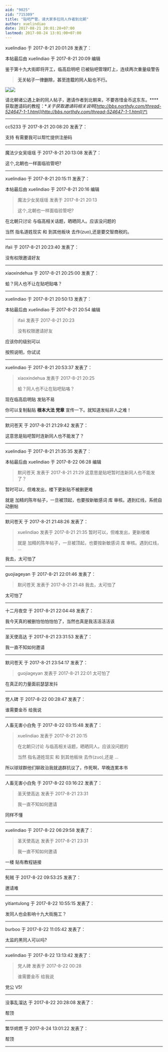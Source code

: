 ```yaml
---
aid: "9025"
zid: "715309"
title: "贴吧严管，请大家多拉同人作者到北朝"
author: xuelindiao
date: 2017-08-21 20:01:28+07:00
lastmod: 2017-08-24 13:01:00+07:00
---
```


xuelindiao 于 2017-8-21 20:01:28 发表了：

本帖最后由 xuelindiao 于 2017-8-21 20:09 编辑

鉴于第十九大街即将开工，临高启明吧 已被贴吧管理盯上，连续两次重量级警告

> **无关帖子一律删除，甚至连载的同人贴也不行。**

![](/9025/200709bhhl0lbq5f0hf5h5.jpg)![](https://mirrors.tuna.tsinghua.edu.cn/osdn/lgqm/72877/200722ywwapxw3crxt6rc9.jpg)

请北朝诸公遇上新的同人帖子，邀请作者到北朝来，不要吝惜金币这东东。\***\*获取邀请码的教程：**关于获取邀请码相关说明[http://bbs.northdy.com/thread-524647-1-1.html](http://bbs.northdy.com/thread-524647-1-1.html)\*\*

---

cc5233 于 2017-8-21 20:08:20 发表了：

支持 有需要我可以帮忙提供注册码

---

魔法少女吴瑶瑶 于 2017-8-21 20:13:08 发表了：

这个,北朝也一样面临验管吧?

---

xuelindiao 于 2017-8-21 20:15:11 发表了：

本帖最后由 xuelindiao 于 2017-8-21 20:16 编辑

> 魔法少女吴瑶瑶 发表于 2017-8-21 20:13
>
> 这个,北朝也一样面临验管吧?

在北朝只讨论 与临高相关话题，晒晒同人。应该没问题的

当然 指名道姓现实 和 到其他板块 去作(zuo),还是要交智商税的。

---

ifaii 于 2017-8-21 20:23:40 发表了：

没有权限邀请好友

---

xiaoxindehua 于 2017-8-21 20:25:00 发表了：

蛤？同人也不让在贴吧贴咯？

---

xuelindiao 于 2017-8-21 20:50:13 发表了：

本帖最后由 xuelindiao 于 2017-8-21 20:54 编辑

> ifaii 发表于 2017-8-21 20:23
>
> 没有权限邀请好友

应该你的级别可以

按照说明，你试试

---

xuelindiao 于 2017-8-21 20:53:37 发表了：

> xiaoxindehua 发表于 2017-8-21 20:25
>
> 蛤？同人也不让在贴吧贴咯？

现在临高启明贴 发贴不易

你可以复制黏贴 **根本大法 党章** 宣传一下。就知道发帖非人之难！

---

默问苍天 于 2017-8-21 21:29:42 发表了：

这意思是贴吧暂时连新同人也不能发了？

---

xuelindiao 于 2017-8-21 21:35:35 发表了：

本帖最后由 xuelindiao 于 2017-8-22 06:28 编辑

> 默问苍天 发表于 2017-8-21 21:29 这意思是贴吧暂时连新同人也不能发了？

暂时可以，但难发出，楼下更新贴不被删更难

就是 加精的陈年帖子，一旦被顶起，也要按新敏感词 库 审核。遇到红线，系统自动删帖

---

默问苍天 于 2017-8-21 21:48:26 发表了：

> xuelindiao 发表于 2017-8-21 21:35 暂时可以，但难发出，更新楼难
>
> 就是 加精的陈年帖子，一旦被顶起，也要按新敏感词 库 审核。遇到红线， ...

我去，太可怕了

---

guojiageyan 于 2017-8-21 22:01:46 发表了：

> 默问苍天 发表于 2017-8-21 21:48 我去，太可怕了

太可怕了

---

十二月夜空 于 2017-8-21 22:04:48 发表了：

我今天真的被删怕怕怕怕怕了，当然也真是我活活活活该

---

圣天使高达 于 2017-8-21 23:31:53 发表了：

我一直不知如何邀请

---

默问苍天 于 2017-8-21 23:54:17 发表了：

> guojiageyan 发表于 2017-8-21 22:01 太可怕了

在真正的力量面前瑟瑟发抖

---

党人碑 于 2017-8-22 00:28:47 发表了：

谁需要金币 给我说

---

人畜无害小白免 于 2017-8-22 03:15:48 发表了：

> xuelindiao 发表于 2017-8-21 20:15
>
> 在北朝只讨论 与临高相关话题，晒晒同人。应该没问题的
>
> 当然 指名道姓现实 和 到其他板块 去作(zuo),还是 ...

所以球球群他们聊政治我就退群抗议了，作死啊，早晚连累本书

---

人畜无害小白免 于 2017-8-22 03:16:22 发表了：

> 圣天使高达 发表于 2017-8-21 23:31
>
> 我一直不知如何邀请

同样不懂

---

xuelindiao 于 2017-8-22 06:29:58 发表了：

> 圣天使高达 发表于 2017-8-21 23:31
>
> 我一直不知如何邀请

一楼 贴有教程链接

---

髡贼 于 2017-8-22 09:53:25 发表了：

邀请难

---

yitiantulong 于 2017-8-22 10:55:15 发表了：

发同人也会影响十九大街施工？

---

burboo 于 2017-8-22 11:05:42 发表了：

太监的黑同人可以吗?

---

xuelindiao 于 2017-8-22 13:13:42 发表了：

> 党人碑 发表于 2017-8-22 00:28
>
> 谁需要金币 给我说

党公 V5!

---

没事乱溜达 于 2017-8-22 20:28:08 发表了：

帮顶

---

繁华烬燃 于 2017-8-24 13:01:22 发表了：

帮顶

---
